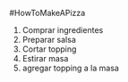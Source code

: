 #HowToMakeAPizza

1. Comprar ingredientes
2. Preparar salsa
3. Cortar topping
4. Estirar masa
5. agregar topping a la masa